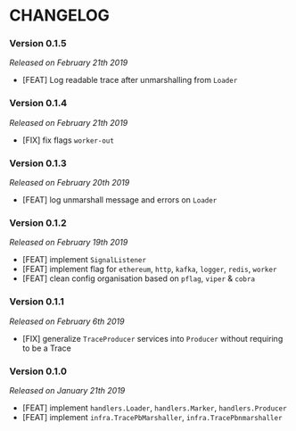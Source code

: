 # CHANGELOG

### Version 0.1.5

*Released on February 21th 2019*

- [FEAT] Log readable trace after unmarshalling from `Loader` 

### Version 0.1.4

*Released on February 21th 2019*

- [FIX] fix flags `worker-out`

### Version 0.1.3

*Released on February 20th 2019*

- [FEAT] log unmarshall message and errors on  `Loader` 

### Version 0.1.2

*Released on February 19th 2019*

- [FEAT] implement `SignalListener`
- [FEAT] implement flag for `ethereum`, `http`, `kafka`, `logger`, `redis`, `worker`
- [FEAT] clean config organisation based on `pflag`, `viper` & `cobra`

### Version 0.1.1

*Released on February 6th 2019*

- [FIX] generalize `TraceProducer` services into `Producer` without requiring to be a Trace

### Version 0.1.0

*Released on January 21th 2019*

- [FEAT] implement ``handlers.Loader``, ``handlers.Marker``, ``handlers.Producer``
- [FEAT] implement ``infra.TracePbMarshaller``, ``infra.TracePbnmarshaller``